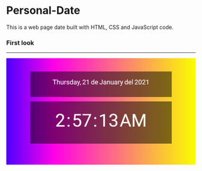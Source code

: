 # Personal-Date
This is a web page date built with HTML, CSS and JavaScript code.
### First look
___
<img src="githunSrc/Personal-Watch.png">
